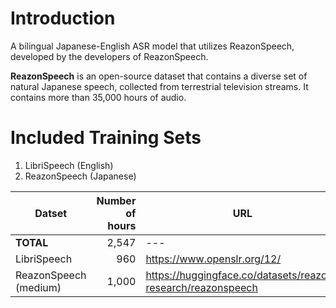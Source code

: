 # Introduction

A bilingual Japanese-English ASR model that utilizes ReazonSpeech, developed by the developers of ReazonSpeech.

**ReazonSpeech** is an open-source dataset that contains a diverse set of natural Japanese speech, collected from terrestrial television streams. It contains more than 35,000 hours of audio.


# Included Training Sets

1. LibriSpeech (English)
2. ReazonSpeech (Japanese)

|Datset| Number of hours| URL|
|---|---:|---|
|**TOTAL**|2,547|---|
|LibriSpeech|960|https://www.openslr.org/12/|
|ReazonSpeech (medium) |1,000|https://huggingface.co/datasets/reazon-research/reazonspeech|
